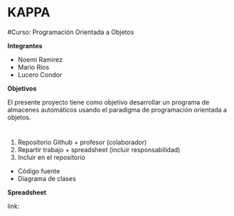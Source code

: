 # KAPPA
#Curso: Programación Orientada a Objetos

**Integrantes**

- Noemi Ramirez
- Mario Ríos
- Lucero Condor

**Objetivos**

El presente proyecto tiene como objetivo desarrollar un programa de almacenes automáticos usando el paradigma de programación orientada a objetos.

#
1. Repositorio Github + profesor (colaborador)
2. Repartir trabajo + spreadsheet (incluir responsabilidad)
3. Incluir en el repositorio 
  - Código fuente
  - Diagrama de clases

**Spreadsheet**

link: 
